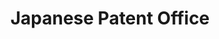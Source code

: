 ---
api_or_bulk_downloads: Bulk
citation: 'State that you used: III Patent DB'
cost: None
description: Patent database of the IIP
location: http://www.iip.or.jp/e/index.html
record_creation_timestamp: 11/15/2020 17:20:46
shortname: japanese_patent_office
tags: '[Japan, patents, patent office]'
terms_of_use: Only for use by academic research institutions and other institutions
  for academic research purposes, cannot be used for commercial purposes.
timeframe: 1964-9/2019
title: Japanese Patent Office
uuid: 07ec4549-2429-4e8e-9ee3-6deefca0b075
---